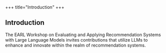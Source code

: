 +++
title="Introduction"
+++

## Introduction

The EARL Workshop on Evaluating and Applying Recommendation Systems with Large Language Models invites contributions that utilize LLMs to enhance and innovate within the realm of recommendation systems.









